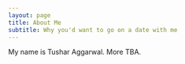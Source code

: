 ```yaml
---
layout: page
title: About Me
subtitle: Why you'd want to go on a date with me
---
```


My name is Tushar Aggarwal. More TBA.